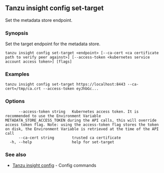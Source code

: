 ## Tanzu insight config set-target

Set the metadata store endpoint.

### <a id='synopsis'></a>Synopsis

Set the target endpoint for the metadata store.

```console
tanzu insight config set-target <endpoint> [--ca-cert <ca certificate path to verify peer against>] [--access-token <kubernetes service account access token>] [flags]
```

### <a id='examples'></a>Examples

```console
tanzu insight config set-target https://localhost:8443 --ca-cert=/tmp/ca.crt --access-token eyJhbGc...
```

### <a id='options'></a>Options

```console
      --access-token string   Kubernetes access token. It is recommended to use the Environment Variable METADATA_STORE_ACCESS_TOKEN during the API calls, this will override access token flag. Note: using the access-token flag stores the token on disk, the Environment Variable is retrieved at the time of the API call
      --ca-cert string        trusted ca certificate
  -h, --help                  help for set-target
```

### <a id='see-also'></a>See also

* [Tanzu insight config](insight-config.md)	 - Config commands
